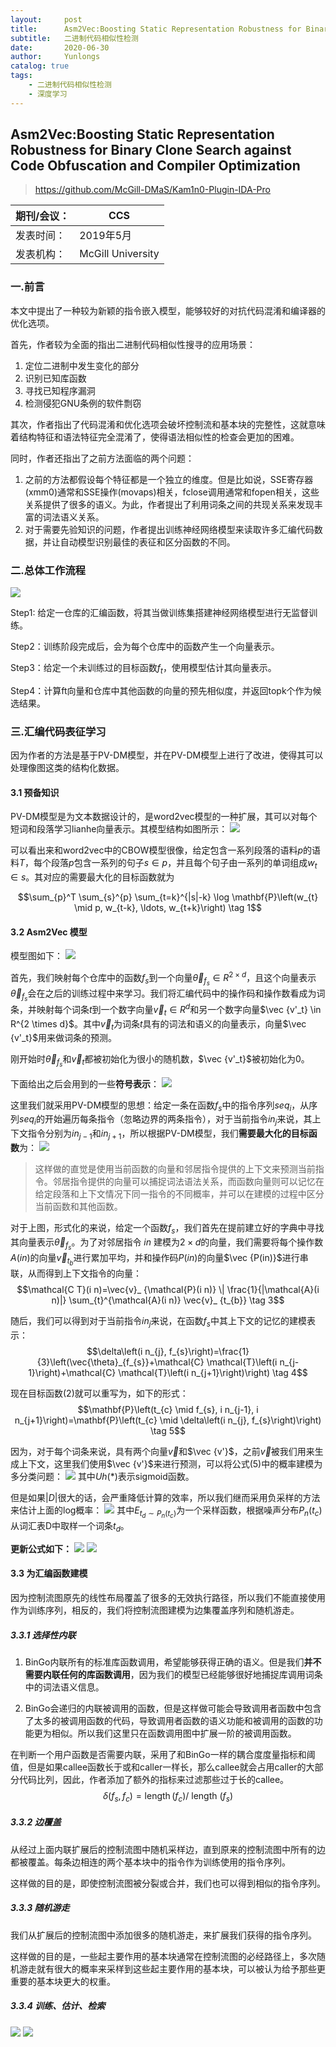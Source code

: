 ```yaml
---
layout:     post
title:      Asm2Vec:Boosting Static Representation Robustness for Binary Clone Search against Code Obfuscation and Compiler Optimization
subtitle:   二进制代码相似性检测
date:       2020-06-30
author:     Yunlongs
catalog: true
tags:
    - 二进制代码相似性检测
    - 深度学习
---
```


## Asm2Vec:Boosting Static Representation Robustness for Binary Clone Search against Code Obfuscation and Compiler Optimization
>https://github.com/McGill-DMaS/Kam1n0-Plugin-IDA-Pro

|期刊/会议： |CCS |
| ---|---|
|发表时间：|2019年5月|
|发表机构：|McGill University|

### 一.前言
本文中提出了一种较为新颖的指令嵌入模型，能够较好的对抗代码混淆和编译器的优化选项。

首先，作者较为全面的指出二进制代码相似性搜寻的应用场景：
1. 定位二进制中发生变化的部分
2. 识别已知库函数
3. 寻找已知程序漏洞
4. 检测侵犯GNU条例的软件剽窃

其次，作者指出了代码混淆和优化选项会破坏控制流和基本块的完整性，这就意味着结构特征和语法特征完全混淆了，使得语法相似性的检查会更加的困难。

同时，作者还指出了之前方法面临的两个问题：
1. 之前的方法都假设每个特征都是一个独立的维度。但是比如说，SSE寄存器(xmm0)通常和SSE操作(movaps)相关，fclose调用通常和fopen相关，这些关系提供了很多的语义。为此，作者提出了利用词条之间的共现关系来发现丰富的词法语义关系。
2. 对于需要先验知识的问题，作者提出训练神经网络模型来读取许多汇编代码数据，并让自动模型识别最佳的表征和区分函数的不同。

### 二.总体工作流程
![](https://yunlongs-1253041399.cos.ap-chengdu.myqcloud.com/image/Similary_Detection/109.png)

Step1: 给定一仓库的汇编函数，将其当做训练集搭建神经网络模型进行无监督训练。

Step2：训练阶段完成后，会为每个仓库中的函数产生一个向量表示。

Step3：给定一个未训练过的目标函数$f_t$，使用模型估计其向量表示。

Step4：计算ft向量和仓库中其他函数的向量的预先相似度，并返回topk个作为候选结果。

### 三.汇编代码表征学习
因为作者的方法是基于PV-DM模型，并在PV-DM模型上进行了改进，使得其可以处理像图这类的结构化数据。

#### 3.1 预备知识
PV-DM模型是为文本数据设计的，是word2vec模型的一种扩展，其可以对每个短词和段落学习lianhe向量表示。其模型结构如图所示：
![](https://yunlongs-1253041399.cos.ap-chengdu.myqcloud.com/image/Similary_Detection/110.png)

可以看出来和word2vec中的CBOW模型很像，给定包含一系列段落的语料$p$的语料$T$，每个段落$p$包含一系列的句子$s \in p$，并且每个句子由一系列的单词组成$w_t \in s$。其对应的需要最大化的目标函数就为

$$\sum_{p}^T \sum_{s}^{p} \sum_{t=k}^{|s|-k} \log \mathbf{P}\left(w_{t} \mid p, w_{t-k}, \ldots, w_{t+k}\right) 
\tag 1$$

#### 3.2 Asm2Vec 模型
模型图如下：
![](https://yunlongs-1253041399.cos.ap-chengdu.myqcloud.com/image/Similary_Detection/111.png)

首先，我们映射每个仓库中的函数$f_s$到一个向量$\vec \theta_{f_s} \in R^{2\times d}$，且这个向量表示$\vec \theta_{f_s}$会在之后的训练过程中来学习。我们将汇编代码中的操作码和操作数看成为词条，并映射每个词条$t$到一个数字向量$\vec v_t \in R^d$和另一个数字向量$\vec {v'_t} \in R^{2 \times d}$。其中$\vec v_t$为词条$t$具有的词法和语义的向量表示，向量$\vec {v'_t}$用来做词条的预测。

刚开始时$\vec \theta_{f_s}$和$\vec v_t$都被初始化为很小的随机数，$\vec {v'_t}$被初始化为0。

下面给出之后会用到的一些**符号表示**：
![](https://yunlongs-1253041399.cos.ap-chengdu.myqcloud.com/image/Similary_Detection/112.png)


这里我们就采用PV-DM模型的思想：给定一条在函数$f_s$中的指令序列$seq_i$，从序列$seq_i$的开始遍历每条指令（忽略边界的两条指令），对于当前指令$in_j$来说，其上下文指令分别为$in_{j-1}$和$in_{j+1}$，所以根据PV-DM模型，我们**需要最大化的目标函数**为：
![](https://yunlongs-1253041399.cos.ap-chengdu.myqcloud.com/image/Similary_Detection/113.png)

>这样做的直觉是使用当前函数的向量和邻居指令提供的上下文来预测当前指令。邻居指令提供的向量可以捕捉词法语法关系，而函数向量则可以记忆在给定段落和上下文情况下同一指令的不同概率，并可以在建模的过程中区分当前函数和其他函数。

对于上图，形式化的来说，给定一个函数$f_s$，我们首先在提前建立好的字典中寻找其向量表示$\vec \theta_{f_s}$。为了对邻居指令 $in$ 建模为$2\times d$的向量，我们需要将每个操作数$A(in)$的向量$\vec v_{t_b}$进行累加平均，并和操作码$P(in)$的向量$\vec {P(in)}$进行串联，从而得到上下文指令的向量：
$$\mathcal{C T}(i n)=\vec{v}_ {\mathcal{P}(i n)} \| \frac{1}{|\mathcal{A}(i n)|} \sum_{t}^{\mathcal{A}(i n)} \vec{v}_ {t_{b}} \tag 3$$

随后，我们可以得到对于当前指令$in_j$来说，在函数$f_s$中其上下文的记忆的建模表示：
$$\delta\left(i n_{j}, f_{s}\right)=\frac{1}{3}\left(\vec{\theta}_{f_{s}}+\mathcal{C} \mathcal{T}\left(i n_{j-1}\right)+\mathcal{C} \mathcal{T}\left(i n_{j+1}\right)\right) \tag 4$$

现在目标函数(2)就可以重写为，如下的形式：
$$\mathbf{P}\left(t_{c} \mid f_{s}, i n_{j-1}, i n_{j+1}\right)=\mathbf{P}\left(t_{c} \mid \delta\left(i n_{j}, f_{s}\right)\right) \tag 5$$

因为，对于每个词条来说，具有两个向量$\vec v$和$\vec {v'}$，之前$\vec v$被我们用来生成上下文，这里我们使用$\vec {v'}$来进行预测，可以将公式(5)中的概率建模为多分类问题：
![](https://yunlongs-1253041399.cos.ap-chengdu.myqcloud.com/image/Similary_Detection/114.png)
其中$Uh(*)$表示sigmoid函数。

但是如果$|D|$很大的话，会严重降低计算的效率，所以我们继而采用负采样的方法来估计上面的log概率：
![](https://yunlongs-1253041399.cos.ap-chengdu.myqcloud.com/image/Similary_Detection/115.png)
其中$E_{t_d \sim P_n(t_c)}$为一个采样函数，根据噪声分布$P_n(t_c)$从词汇表D中取样一个词条$t_d$。

**更新公式如下：**
![](https://yunlongs-1253041399.cos.ap-chengdu.myqcloud.com/image/Similary_Detection/116.png)
![](https://yunlongs-1253041399.cos.ap-chengdu.myqcloud.com/image/Similary_Detection/117.png)

#### 3.3 为汇编函数建模
因为控制流图原先的线性布局覆盖了很多的无效执行路径，所以我们不能直接使用作为训练序列，相反的，我们将控制流图建模为边集覆盖序列和随机游走。

##### 3.3.1 选择性内联
1. BinGo内联所有的标准库函数调用，希望能够获得正确的语义。但是我们**并不需要内联任何的库函数调用**，因为我们的模型已经能够很好地捕捉库调用词条中的词法语义信息。

2. BinGo会递归的内联被调用的函数，但是这样做可能会导致调用者函数中包含了太多的被调用函数的代码，导致调用者函数的语义功能和被调用的函数的功能更为相似。所以我们这里只在函数调用图中扩展一阶的被调用函数。

在判断一个用户函数是否需要内联，采用了和BinGo一样的耦合度度量指标和阈值，但是如果callee函数长于或和caller一样长，那么callee就会占用caller的大部分代码比列，因此，作者添加了额外的指标来过滤那些过于长的callee。
$$\delta\left(f_{s}, f_{c}\right)=\operatorname{length}\left(f_{c}\right) / \text { length }\left(f_{s}\right)$$

##### 3.3.2 边覆盖
从经过上面内联扩展后的控制流图中随机采样边，直到原来的控制流图中所有的边都被覆盖。每条边相连的两个基本块中的指令作为训练使用的指令序列。

这样做的目的是，即使控制流图被分裂或合并，我们也可以得到相似的指令序列。

##### 3.3.3 随机游走
我们从扩展后的控制流图中添加很多的随机游走，来扩展我们获得的指令序列。

这样做的目的是，一些起主要作用的基本块通常在控制流图的必经路径上，多次随机游走就有很大的概率来采样到这些起主要作用的基本块，可以被认为给予那些更重要的基本块更大的权重。

##### 3.3.4 训练、估计、检索
![](https://yunlongs-1253041399.cos.ap-chengdu.myqcloud.com/image/Similary_Detection/118.png)
![](https://yunlongs-1253041399.cos.ap-chengdu.myqcloud.com/image/Similary_Detection/119.png)

